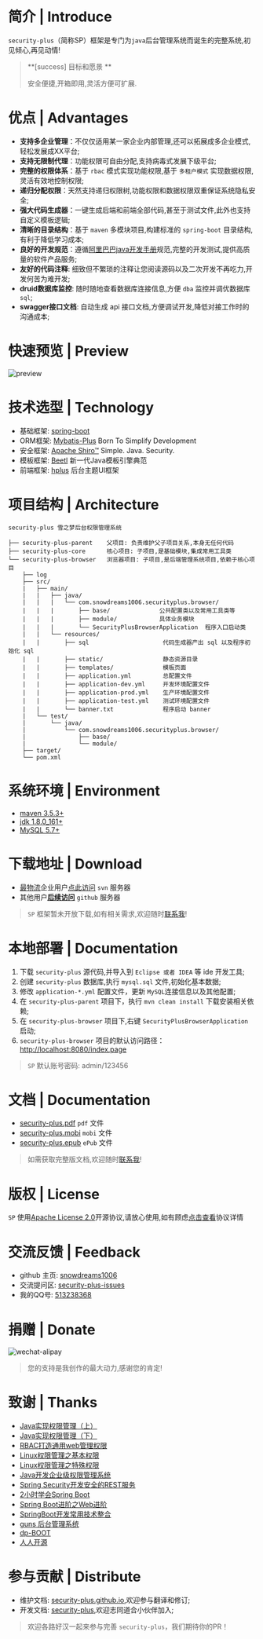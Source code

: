 # 简介 | Introduce

`security-plus`（简称SP）框架是专门为`java`后台管理系统而诞生的完整系统,初见倾心,再见动情!

> **[success] 目标和愿景 ** 
> 
> 安全便捷,开箱即用,灵活方便可扩展.

# 优点 | Advantages
 
- **支持多企业管理**：不仅仅适用某一家企业内部管理,还可以拓展成多企业模式,轻松发展成XX平台;
- **支持无限制代理**：功能权限可自由分配,支持病毒式发展下级平台;
- **完整的权限体系**：基于 `rbac` 模式实现功能权限,基于 `多租户模式` 实现数据权限,灵活有效地控制权限;
- **递归分配权限**：天然支持递归权限树,功能权限和数据权限双重保证系统隐私安全;
- **强大代码生成器**：一键生成后端和前端全部代码,甚至于测试文件,此外也支持自定义模板逻辑;
- **清晰的目录结构**：基于 `maven` 多模块项目,构建标准的 `spring-boot` 目录结构,有利于降低学习成本;
- **良好的开发规范**：遵循[阿里巴巴java开发手册][Alibaba-Java-Coding-Guidelines]规范,完整的开发测试,提供高质量的软件产品服务;
- **友好的代码注释**: 细致但不繁琐的注释让您阅读源码以及二次开发不再吃力,开发何苦为难开发;
- **druid数据库监控**: 随时随地查看数据库连接信息,方便 `dba` 监控并调优数据库 `sql`;
- **swagger接口文档**: 自动生成 api 接口文档,方便调试开发,降低对接工作时的沟通成本;

# 快速预览 | Preview
![preview][preview]

# 技术选型 | Technology

- 基础框架: [spring-boot][spring-boot]
- ORM框架: [Mybatis-Plus][Mybatis-Plus] Born To Simplify Development
- 安全框架: [Apache Shiro™][Apache Shiro™] Simple. Java. Security.
- 模板框架: [Beetl][Beetl] 新一代Java模板引擎典范
- 前端框架: [hplus] 后台主题UI框架

# 项目结构 | Architecture

```
security-plus 雪之梦后台权限管理系统

├── security-plus-parent    父项目: 负责维护父子项目关系,本身无任何代码
├── security-plus-core      核心项目: 子项目,是基础模块,集成常用工具类
└── security-plus-browser   浏览器项目: 子项目,是后端管理系统项目,依赖于核心项目
    ├── log  
    ├── src/ 
    |   ├── main/ 
    |   |   ├── java/
    |   |   |   └── com.snowdreams1006.securityplus.browser/
    |   |   |       ├── base/              公共配置类以及常用工具类等
    |   |   |       ├── module/            具体业务模块
    |   |   |       └── SecurityPlusBrowserApplication  程序入口启动类
    |   |   └── resources/
    |   |       ├── sql                     代码生成器产出 sql 以及程序初始化 sql 
    |   |       ├── static/                 静态资源目录
    |   |       ├── templates/              模板页面
    |   |       ├── application.yml         总配置文件
    |   |       ├── application-dev.yml     开发环境配置文件
    |   |       ├── application-prod.yml    生产环境配置文件
    |   |       ├── application-test.yml    测试环境配置文件
    |   |       └── banner.txt              程序启动 banner
    |   └── test/ 
    |       └── java/
    |           └── com.snowdreams1006.securityplus.browser/
    |               ├── base/
    |               └── module/
    ├── target/ 
    └── pom.xml 

```

# 系统环境 | Environment

- [maven 3.5.3+](http://maven.apache.org/download.cgi "apache-maven")
- [jdk 1.8.0_161+](http://www.oracle.com/technetwork/java/javase/downloads/index.html "jdk8+")
- [MySQL 5.7+](https://www.mysql.com/downloads/ "mysql5.7+")

# 下载地址 | Download

- [最物流][zui56]企业用户[点此访问][zui56-server] `svn` 服务器
- 其他用户[**后续访问**][security-plus-demo] `github` 服务器

>  `SP` 框架暂未开放下载,如有相关需求,欢迎随时[联系我][qq-513238368]!

# 本地部署 | Documentation

1. 下载 `security-plus` 源代码,并导入到 `Eclipse 或者 IDEA` 等 ide 开发工具;
2. 创建 `security-plus` 数据库,执行 `mysql.sql` 文件,初始化基本数据;
3. 修改 `application-*.yml` 配置文件，更新 `MySQL`连接信息以及其他配置;
4. 在 `security-plus-parent` 项目下，执行 `mvn clean install` 下载安装相关依赖;
5. 在 `security-plus-browser` 项目下,右键 `SecurityPlusBrowserApplication` 启动;
6. `security-plus-browser` 项目的默认访问路径：[http://localhost:8080/index.page](http://localhost:8080/index.page "index.page")

> `SP` 默认账号密码: admin/123456

# 文档 | Documentation

- [security-plus.pdf](./security-plus.pdf 'security-plus.pdf') `pdf` 文件
- [security-plus.mobi](./security-plus.mobi 'security-plus.mobi') `mobi` 文件
- [security-plus.epub](./security-plus.epub 'security-plus.epub') `ePub` 文件

> 如需获取完整版文档,欢迎随时[联系我][qq-513238368]!

# 版权 | License

`SP` 使用[Apache License 2.0](http://www.apache.org/licenses/LICENSE-2.0 "LICENSE-2.0")开源协议,请放心使用,如有顾虑[点击查看](./LICENSE)协议详情

# 交流反馈 | Feedback

- github 主页: [snowdreams1006][github-snowdreams1006]
- 交流提问区: [security-plus-issues][security-plus-issues]
- 我的QQ号: [513238368][qq-513238368]

# 捐赠 | Donate

![wechat-alipay][wechat-alipay]

> 您的支持是我创作的最大动力,感谢您的肯定!

# 致谢 | Thanks

- [Java实现权限管理（上）](https://www.imooc.com/view/584 "Java实现权限管理（上）")
- [Java实现权限管理（下）](https://www.imooc.com/learn/629 "Java实现权限管理（下）")
- [RBAC打造通用web管理权限](https://www.imooc.com/learn/799 "RBAC打造通用web管理权限")
- [Linux权限管理之基本权限](https://www.imooc.com/learn/481 "Linux权限管理之基本权限")
- [Linux权限管理之特殊权限](https://www.imooc.com/learn/481 "Linux权限管理之特殊权限")
- [Java开发企业级权限管理系统](https://coding.imooc.com/class/149.html "Java开发企业级权限管理系统")
- [Spring Security开发安全的REST服务](https://coding.imooc.com/class/134.html "Spring Security开发安全的REST服务")
- [2小时学会Spring Boot](https://www.imooc.com/learn/767 "2小时学会Spring Boot")
- [Spring Boot进阶之Web进阶](https://www.imooc.com/learn/810 "Spring Boot进阶之Web进阶")
- [SpringBoot开发常用技术整合](https://www.imooc.com/learn/956 "SpringBoot开发常用技术整合")
- [guns 后台管理系统](https://github.com/stylefeng/Guns "Guns") 
- [dp-BOOT](https://github.com/HeroBarry/dp-BOOT "dp-BOOT")
- [人人开源](https://github.com/renrenio/renren-security "renren-security") 

# 参与贡献 | Distribute

- 维护文档: [security-plus.github.io][security-plus.github.io],欢迎参与翻译和修订;
- 开发文档: [security-plus][security-plus],欢迎志同道合小伙伴加入;

> 欢迎各路好汉一起来参与完善 `security-plus`，我们期待你的PR！

[security-plus]: https://github.com/security-plus "security-plus"
[security-plus-issues]: https://github.com/security-plus/security-plus.github.io/issues "security-plus-issues"
[security-plus.github.io]: https://github.com/security-plus/security-plus.github.io "security-plus.github.io"
[github-snowdreams1006]: https://github.com/snowdreams1006 "github-snowdreams1006"
[spring-boot]: http://spring.io/projects/spring-boot "spring-boot"
[Mybatis-Plus]: http://mp.baomidou.com "Mybatis-Plus"
[Apache Shiro™]: http://shiro.apache.org/ "Apache Shiro™"
[Beetl]: http://ibeetl.com/ "Beetl"
[hplus]: http://www.zi-han.net/theme/hplus/ "hplus"
[Alibaba-Java-Coding-Guidelines]: https://github.com/alibaba/Alibaba-Java-Coding-Guidelines "Alibaba-Java-Coding-Guidelines" 
[zui56-server]: https://120.26.100.4:8443/svn/zui56-server "zui56-server"
[security-plus-demo]: https://github.com/security-plus/security-plus-demo "security-plus-demo"
[zui56]: https://www.zui56.net "zui56"
[qq-513238368]: http://wpa.qq.com/msgrd?v=3&uin=513238368&site=qq&menu=yes "qq-513238368"
[preview]: ./static/image/preview.png "preview"
[wechat]: ./static/image/wechat.jpg "wechat"
[alipay]: ./static/image/alipay.jpg "alipay"
[wechat-alipay]: ./static/image/wechat-alipay.jpg "wechat-alipay"




